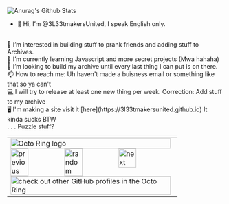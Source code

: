 ![Anurag's Github Stats](https://github-readme-stats.vercel.app/api?username=3L33tmakersUnited&show_icons=true&theme=tokyonight)
<br>
- 👋 Hi, I’m @3L33tmakersUnited, I speak English only.
<br>
 👀 I’m interested in building stuff to prank friends and adding stuff to Archives. 
<br>
 🌱 I’m currently learning Javascript and more secret projects (Mwa hahaha)
<br>
 💞️ I’m looking to build my archive until every last thing I can put is on there. 
<br>
 📫 How to reach me: Uh haven't made a buisness email or something like that so ya can't
<br>
 💻 I will try to release at least one new thing per week. Correction: Add stuff to my archive
<br>
 🖥 I'm making a site visit it [here](https://3l33tmakersunited.github.io) It kinda sucks BTW
<br>
  . . . Puzzle stuff?
<br>
<!---
3L33tmakersUnited/3L33tmakersUnited is a ✨ special ✨ repository because its `README.md` (this file) appears on your GitHub profile.
You can click the Preview link to take a look at your changes.
--->
<table><tbody><tr><td><a href="https://octo-ring.com/"><img src="https://octo-ring.com/static/img/widget/top.png" width="99%" alt="Octo Ring logo" align="top"></a><br><a href="https://octo-ring.com/p/3L33tmakersUnited/prev"><img src="https://octo-ring.com/static/img/widget/prev.png" width="33%" alt="previous" align="top" title="previous profile"></a><a href="https://octo-ring.com/p/3L33tmakersUnited/random"><img src="https://octo-ring.com/static/img/widget/random.png" width="33%" alt="random" align="top" title="random profile"></a><a href="https://octo-ring.com/p/3L33tmakersUnited/next"><img src="https://octo-ring.com/static/img/widget/next.png" width="33%" alt="next" align="top" title="next profile"></a><br><a href="https://octo-ring.com/"><img src="https://octo-ring.com/static/img/widget/bottom.png" width="99%" alt="check out other GitHub profiles in the Octo Ring" align="top"></a></td></tr></tbody></table>
